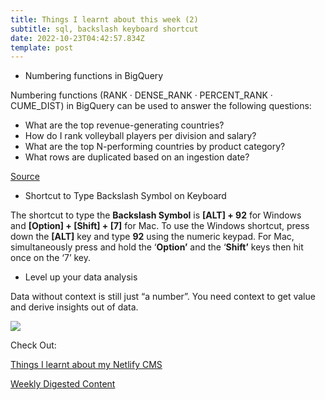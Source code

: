 ```yaml
---
title: Things I learnt about this week (2)
subtitle: sql, backslash keyboard shortcut
date: 2022-10-23T04:42:57.834Z
template: post
---
```

* Numbering functions in BigQuery 

Numbering functions (‎RANK · ‎DENSE_RANK · ‎PERCENT_RANK · ‎CUME_DIST) in BigQuery can be used to answer the following questions:

* What are the top revenue-generating countries?
* How do I rank volleyball players per division and salary?
* What are the top N-performing countries by product category?
* What rows are duplicated based on an ingestion date?

[Source](https://cloud.google.com/bigquery/docs/reference/standard-sql/numbering_functions)

* Shortcut to Type Backslash Symbol on Keyboard 

The shortcut to type the **Backslash Symbol** is **\[ALT] + 92** for Windows and **\[Option] + \[Shift] + \[7]** for Mac. To use the Windows shortcut, press down the **\[ALT]** key and type **92** using the numeric keypad. For Mac, simultaneously press and hold the ‘**Option’** and the ‘**Shift’** keys then hit once on the ‘7’ key.

* L﻿evel up your data analysis 

Data without context is still just “a number”.  You need context to get value and derive insights out of data.

<!--EndFragment-->

![](/images/1666157679594.jfif)

C﻿heck Out:

[Things I learnt about my Netlify CMS](https://www.testandoptimize.com/posts/things-i-learnt-about-cms-this-week/>)

[Weekly Digested Content](https://www.testandoptimize.com/posts/weekly-digested-content/)
